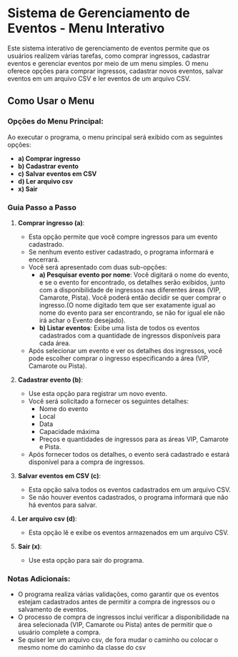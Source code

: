 # Sistema de Gerenciamento de Eventos - Menu Interativo

Este sistema interativo de gerenciamento de eventos permite que os usuários realizem várias tarefas, como comprar ingressos, cadastrar eventos e gerenciar eventos por meio de um menu simples. O menu oferece opções para comprar ingressos, cadastrar novos eventos, salvar eventos em um arquivo CSV e ler eventos de um arquivo CSV.

## Como Usar o Menu

### Opções do Menu Principal:

Ao executar o programa, o menu principal será exibido com as seguintes opções:

- **a) Comprar ingresso**
- **b) Cadastrar evento**
- **c) Salvar eventos em CSV**
- **d) Ler arquivo csv**
- **x) Sair**

### Guia Passo a Passo

1. **Comprar ingresso (a)**:  
   - Esta opção permite que você compre ingressos para um evento cadastrado.
   - Se nenhum evento estiver cadastrado, o programa informará e encerrará.
   - Você será apresentado com duas sub-opções:
     - **a) Pesquisar evento por nome**: Você digitará o nome do evento, e se o evento for encontrado, os detalhes serão exibidos, junto com a disponibilidade de ingressos nas diferentes áreas (VIP, Camarote, Pista). Você poderá então decidir se quer comprar o ingresso.(O nome digitado tem que ser exatamente igual ao nome do evento para ser encontrando, se não for igual ele não irá achar o Evento desejado).
     - **b) Listar eventos**: Exibe uma lista de todos os eventos cadastrados com a quantidade de ingressos disponíveis para cada área.
   - Após selecionar um evento e ver os detalhes dos ingressos, você pode escolher comprar o ingresso especificando a área (VIP, Camarote ou Pista).

2. **Cadastrar evento (b)**:  
   - Use esta opção para registrar um novo evento.
   - Você será solicitado a fornecer os seguintes detalhes:
     - Nome do evento
     - Local
     - Data
     - Capacidade máxima
     - Preços e quantidades de ingressos para as áreas VIP, Camarote e Pista.
   - Após fornecer todos os detalhes, o evento será cadastrado e estará disponível para a compra de ingressos.

3. **Salvar eventos em CSV (c)**:  
   - Esta opção salva todos os eventos cadastrados em um arquivo CSV.
   - Se não houver eventos cadastrados, o programa informará que não há eventos para salvar.

4. **Ler arquivo csv (d)**:  
   - Esta opção lê e exibe os eventos armazenados em um arquivo CSV.

5. **Sair (x)**:  
   - Use esta opção para sair do programa.

### Notas Adicionais:
- O programa realiza várias validações, como garantir que os eventos estejam cadastrados antes de permitir a compra de ingressos ou o salvamento de eventos.
- O processo de compra de ingressos inclui verificar a disponibilidade na área selecionada (VIP, Camarote ou Pista) antes de permitir que o usuário complete a compra.
- Se quiser ler um arquivo csv, de fora mudar o caminho ou colocar o mesmo nome do caminho da classe do csv
